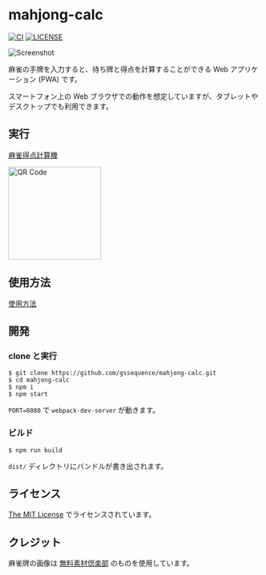 # mahjong-calc

[![CI](https://github.com/gssequence/mahjong-calc/workflows/CI/badge.svg)](https://github.com/gssequence/mahjong-calc/actions?query=workflow%3ACI)
[![LICENSE](https://img.shields.io/github/license/gssequence/mahjong-calc)](./LICENSE)

![Screenshot](https://user-images.githubusercontent.com/7447366/106877032-af6f0a80-671b-11eb-89b7-83ba04d9a82b.png)

麻雀の手牌を入力すると、待ち牌と得点を計算することができる Web アプリケーション (PWA) です。

スマートフォン上の Web ブラウザでの動作を想定していますが、タブレットやデスクトップでも利用できます。

## 実行

[麻雀得点計算機](https://mahjong-calc.livewing.net/)

<img src="https://user-images.githubusercontent.com/7447366/107044000-11f10500-6807-11eb-99c9-198b481f0f3e.png" width="185" alt="QR Code" />

## 使用方法

[使用方法](./doc/how-to-use.md)

## 開発

### clone と実行

```
$ git clone https://github.com/gssequence/mahjong-calc.git
$ cd mahjong-calc
$ npm i
$ npm start
```

`PORT=8080` で `webpack-dev-server` が動きます。

### ビルド

```
$ npm run build
```

`dist/` ディレクトリにバンドルが書き出されます。

## ライセンス

[The MIT License](./LICENSE) でライセンスされています。

## クレジット

麻雀牌の画像は [無料素材倶楽部](http://sozai.7gates.net/docs/mahjong01/) のものを使用しています。
